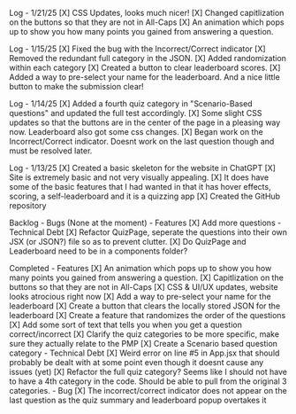 Log - 1/21/25
    [X] CSS Updates, looks much nicer!
    [X] Changed capitlization on the buttons so that they are not in All-Caps
    [X] An animation which pops up to show you how many points you gained from answering a question.


Log - 1/15/25
    [X] Fixed the bug with the Incorrect/Correct indicator
    [X] Removed the redundant full category in the JSON.
    [X] Added randomization within each category
    [X] Created a button to clear leaderboard scores.
    [X] Added a way to pre-select your name for the leaderboard. And a nice little button to make the submission clear!

Log - 1/14/25
    [X] Added a fourth quiz category in "Scenario-Based questions" and updated the full test accordingly.
    [X] Some slight CSS updates so that the buttons are in the center of the page in a pleasing way now. Leaderboard also got some css changes.
    [X] Began work on the Incorrect/Correct indicator. Doesnt work on the last question though and must be resolved later.

Log - 1/13/25
    [X] Created a basic skeleton for the website in ChatGPT
    [X] Site is extremely basic and not very visually appealing.
    [X] It does have some of the basic features that I had wanted in that it has hover effects, scoring, a self-leaderboard and it is a quizzing app
    [X] Created the GitHub repository

Backlog
    - Bugs
        (None at the moment)
    - Features
        [X] Add more questions
    - Technical Debt
        [X] Refactor QuizPage, seperate the questions into their own JSX (or JSON?) file so as to prevent clutter.
        [X] Do QuizPage and Leaderboard need to be in a components folder?

Completed
    - Features
        [X] An animation which pops up to show you how many points you gained from answering a question.
        [X] Capitlization on the buttons so that they are not in All-Caps
        [X] CSS & UI/UX updates, website looks atrocious right now
        [X] Add a way to pre-select your name for the leaderboard
        [X] Create a button that clears the locally stored JSON for the leaderboard
        [X] Create a feature that randomizes the order of the questions
        [X] Add some sort of text that tells you when you get a question correct/incorrect
        [X] Clarify the quiz categories to be more specific, make sure they actually relate to the PMP
        [X] Create a Scenario based question category
    - Technical Debt
        [X] Weird error on line #5 in App.jsx that should probably be dealt with at some point even though it doesnt cause any issues (yet)
        [X] Refactor the full quiz category? Seems like I should not have to have a 4th category in the code. Should be able to pull from the original 3 categories.
    - Bug
        [X] The incorrect/correct indicator does not appear on the last question as the quiz summary and leaderboard popup overtakes it